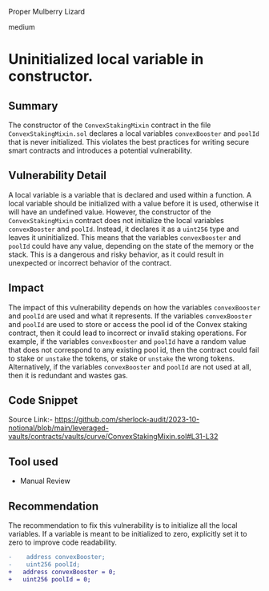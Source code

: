 Proper Mulberry Lizard

medium

# Uninitialized local variable in constructor.

## Summary
The constructor of the `ConvexStakingMixin` contract in the file `ConvexStakingMixin.sol` declares a local variables `convexBooster` and `poolId` that is never initialized. This violates the best practices for writing secure smart contracts and introduces a potential vulnerability.
## Vulnerability Detail
A local variable is a variable that is declared and used within a function. A local variable should be initialized with a value before it is used, otherwise it will have an undefined value. However, the constructor of the `ConvexStakingMixin` contract does not initialize the local variables `convexBooster` and  `poolId`. Instead, it declares it as a `uint256` type and leaves it uninitialized. This means that the variables `convexBooster` and  `poolId` could have any value, depending on the state of the memory or the stack. This is a dangerous and risky behavior, as it could result in unexpected or incorrect behavior of the contract.
## Impact
The impact of this vulnerability depends on how the variables `convexBooster` and `poolId` are used and what it represents. If the variables `convexBooster` and `poolId` are used to store or access the pool id of the Convex staking contract, then it could lead to incorrect or invalid staking operations. For example, if the variables `convexBooster` and `poolId` have a random value that does not correspond to any existing pool id, then the contract could fail to stake or `unstake` the tokens, or stake or `unstake` the wrong tokens. Alternatively, if the variables `convexBooster` and `poolId` are not used at all, then it is redundant and wastes gas.
## Code Snippet
Source Link:- https://github.com/sherlock-audit/2023-10-notional/blob/main/leveraged-vaults/contracts/vaults/curve/ConvexStakingMixin.sol#L31-L32
## Tool used

- Manual Review

## Recommendation
The recommendation to fix this vulnerability is to initialize all the local variables. If a variable is meant to be initialized to zero, explicitly set it to zero to improve code readability.
```diff
-    address convexBooster;
-    uint256 poolId;
+   address convexBooster = 0;
+   uint256 poolId = 0;
```